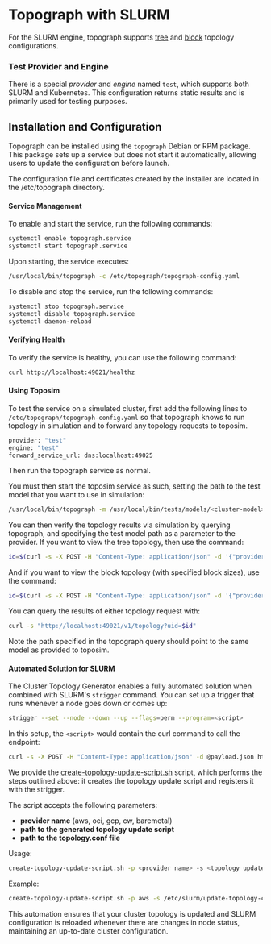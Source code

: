 # Topograph with SLURM

For the SLURM engine, topograph supports [tree](https://slurm.schedmd.com/topology.conf.html#SECTION_topology/tree) and [block](https://slurm.schedmd.com/topology.conf.html#SECTION_topology/block) topology configurations.

### Test Provider and Engine
There is a special *provider* and *engine* named `test`, which supports both SLURM and Kubernetes. This configuration returns static results and is primarily used for testing purposes.

## Installation and Configuration
Topograph can be installed using the `topograph` Debian or RPM package. This package sets up a service but does not start it automatically, allowing users to update the configuration before launch.

The configuration file and certificates created by the installer are located in the /etc/topograph directory.

#### Service Management
To enable and start the service, run the following commands:
```bash
systemctl enable topograph.service
systemctl start topograph.service
```

Upon starting, the service executes:
```bash
/usr/local/bin/topograph -c /etc/topograph/topograph-config.yaml
```

To disable and stop the service, run the following commands:
```bash
systemctl stop topograph.service
systemctl disable topograph.service
systemctl daemon-reload
```

#### Verifying Health
To verify the service is healthy, you can use the following command:

```bash
curl http://localhost:49021/healthz
```

#### Using Toposim
To test the service on a simulated cluster, first add the following lines to `/etc/topograph/topograph-config.yaml` so that topograph knows to run topology in simulation and to forward any topology requests to toposim.
```bash
provider: "test"
engine: "test"
forward_service_url: dns:localhost:49025
```
Then run the topograph service as normal.

You must then start the toposim service as such, setting the path to the test model that you want to use in simulation:
```bash
/usr/local/bin/topograph -m /usr/local/bin/tests/models/<cluster-model>.yaml
```

You can then verify the topology results via simulation by querying topograph, and specifying the test model path as a parameter to the provider.
If you want to view the tree topology, then use the command:
```bash
id=$(curl -s -X POST -H "Content-Type: application/json" -d '{"provider":{"params":{"model_path":"/usr/local/bin/tests/models/<cluster-model>.yaml"}}}' http://localhost:49021/v1/generate)
```

And if you want to view the block topology (with specified block sizes), use the command:
```bash
id=$(curl -s -X POST -H "Content-Type: application/json" -d '{"provider":{"params":{"model_path":"/usr/local/bin/tests/models/<cluster-model>.yaml"}},"engine":{"params":{"plugin":"topology/block", "block_sizes": "4,8"}}}' http://localhost:49021/v1/generate)
```

You can query the results of either topology request with:
```bash
curl -s "http://localhost:49021/v1/topology?uid=$id"
```
Note the path specified in the topograph query should point to the same model as provided to toposim. 

#### Automated Solution for SLURM

The Cluster Topology Generator enables a fully automated solution when combined with SLURM's `strigger` command. You can set up a trigger that runs whenever a node goes down or comes up:

```bash
strigger --set --node --down --up --flags=perm --program=<script>
```

In this setup, the `<script>` would contain the curl command to call the endpoint:

```bash
curl -s -X POST -H "Content-Type: application/json" -d @payload.json http://localhost:49021/v1/generate
```

We provide the [create-topology-update-script.sh](../scripts/create-topology-update-script.sh) script, which performs the steps outlined above: it creates the topology update script and registers it with the strigger.

The script accepts the following parameters:
- **provider name** (aws, oci, gcp, cw, baremetal)
- **path to the generated topology update script**
- **path to the topology.conf file**

Usage:
```bash
create-topology-update-script.sh -p <provider name> -s <topology update script> -c <path to topology.conf>
```

Example:
```bash
create-topology-update-script.sh -p aws -s /etc/slurm/update-topology-config.sh -c /etc/slurm/topology.conf
```

This automation ensures that your cluster topology is updated and SLURM configuration is reloaded whenever there are changes in node status, maintaining an up-to-date cluster configuration.
